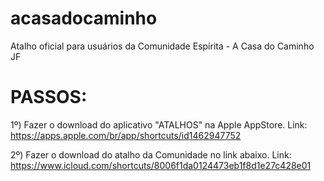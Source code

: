 # acasadocaminho
Atalho oficial para usuários da Comunidade Espírita - A Casa do Caminho JF

# PASSOS:

1º) Fazer o download do aplicativo "ATALHOS" na Apple AppStore.
Link: https://apps.apple.com/br/app/shortcuts/id1462947752

2º) Fazer o download do atalho da Comunidade no link abaixo.
Link: https://www.icloud.com/shortcuts/8006f1da0124473eb1f8d1e27c428e01
